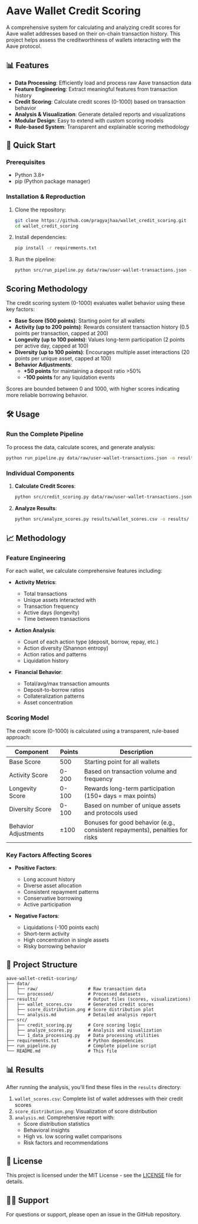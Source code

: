 # Aave Wallet Credit Scoring

A comprehensive system for calculating and analyzing credit scores for Aave wallet addresses based on their on-chain transaction history. This project helps assess the creditworthiness of wallets interacting with the Aave protocol.

## 📊 Features

- **Data Processing**: Efficiently load and process raw Aave transaction data
- **Feature Engineering**: Extract meaningful features from transaction history
- **Credit Scoring**: Calculate credit scores (0-1000) based on transaction behavior
- **Analysis & Visualization**: Generate detailed reports and visualizations
- **Modular Design**: Easy to extend with custom scoring models
- **Rule-based System**: Transparent and explainable scoring methodology

## 🚀 Quick Start

### Prerequisites
- Python 3.8+
- pip (Python package manager)

### Installation & Reproduction

1. Clone the repository:
   ```bash
   git clone https://github.com/pragyajhaa/wallet_credit_scoring.git
   cd wallet_credit_scoring
   ```

2. Install dependencies:
   ```bash
   pip install -r requirements.txt
   ```

3. Run the pipeline:
   ```bash
   python src/run_pipeline.py data/raw/user-wallet-transactions.json -o results
   ```

## Scoring Methodology

The credit scoring system (0-1000) evaluates wallet behavior using these key factors:

- **Base Score (500 points)**: Starting point for all wallets
- **Activity (up to 200 points)**: Rewards consistent transaction history (0.5 points per transaction, capped at 200)
- **Longevity (up to 100 points)**: Values long-term participation (2 points per active day, capped at 100)
- **Diversity (up to 100 points)**: Encourages multiple asset interactions (20 points per unique asset, capped at 100)
- **Behavior Adjustments**:
  - **+50 points** for maintaining a deposit ratio >50%
  - **-100 points** for any liquidation events

Scores are bounded between 0 and 1000, with higher scores indicating more reliable borrowing behavior.

## 🛠 Usage

### Run the Complete Pipeline

To process the data, calculate scores, and generate analysis:

```bash
python run_pipeline.py data/raw/user-wallet-transactions.json -o results
```

### Individual Components

1. **Calculate Credit Scores**:
   ```bash
   python src/credit_scoring.py data/raw/user-wallet-transactions.json -o results/wallet_scores.csv
   ```

2. **Analyze Results**:
   ```bash
   python src/analyze_scores.py results/wallet_scores.csv -o results/
   ```

## 📈 Methodology

### Feature Engineering

For each wallet, we calculate comprehensive features including:

- **Activity Metrics**:
  - Total transactions
  - Unique assets interacted with
  - Transaction frequency
  - Active days (longevity)
  - Time between transactions

- **Action Analysis**:
  - Count of each action type (deposit, borrow, repay, etc.)
  - Action diversity (Shannon entropy)
  - Action ratios and patterns
  - Liquidation history

- **Financial Behavior**:
  - Total/avg/max transaction amounts
  - Deposit-to-borrow ratios
  - Collateralization patterns
  - Asset concentration

### Scoring Model

The credit score (0-1000) is calculated using a transparent, rule-based approach:

| Component            | Points | Description                                                                 |
|----------------------|--------|-----------------------------------------------------------------------------|
| Base Score           | 500    | Starting point for all wallets                                             |
| Activity Score       | 0-200  | Based on transaction volume and frequency                                  |
| Longevity Score      | 0-100  | Rewards long-term participation (150+ days = max points)                   |
| Diversity Score      | 0-100  | Based on number of unique assets and protocols used                        |
| Behavior Adjustments | ±100   | Bonuses for good behavior (e.g., consistent repayments), penalties for risks |

### Key Factors Affecting Scores

- **Positive Factors**:
  - Long account history
  - Diverse asset allocation
  - Consistent repayment patterns
  - Conservative borrowing
  - Active participation

- **Negative Factors**:
  - Liquidations (-100 points each)
  - Short-term activity
  - High concentration in single assets
  - Risky borrowing behavior

## 📂 Project Structure

```
aave-wallet-credit-scoring/
├── data/
│   ├── raw/                   # Raw transaction data
│   └── processed/             # Processed datasets
├── results/                   # Output files (scores, visualizations)
│   ├── wallet_scores.csv      # Generated credit scores
│   ├── score_distribution.png # Score distribution plot
│   └── analysis.md            # Detailed analysis report
├── src/
│   ├── credit_scoring.py      # Core scoring logic
│   ├── analyze_scores.py      # Analysis and visualization
│   └── 1_data_processing.py   # Data processing utilities
├── requirements.txt           # Python dependencies
├── run_pipeline.py            # Complete pipeline script
└── README.md                  # This file
```

## 📊 Results

After running the analysis, you'll find these files in the `results` directory:

1. `wallet_scores.csv`: Complete list of wallet addresses with their credit scores
2. `score_distribution.png`: Visualization of score distribution
3. `analysis.md`: Comprehensive report with:
   - Score distribution statistics
   - Behavioral insights
   - High vs. low scoring wallet comparisons
   - Risk factors and recommendations

## 📝 License

This project is licensed under the MIT License - see the [LICENSE](LICENSE) file for details.

## 🙋‍♂️ Support

For questions or support, please open an issue in the GitHub repository.
